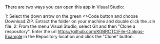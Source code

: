 There are two ways you can open this app in Visual Studio:

1: Select the down arrow on the green <>Code button and choose Download ZIP. Extract the folder on your machine and double click the .sln file.
2: From the menu Visual Studio, select Git and then "Clone a respository". Enter the url https://github.com/KGBRCTC/File-Dialogs-Example in the Repository location and click the "Clone" button.
